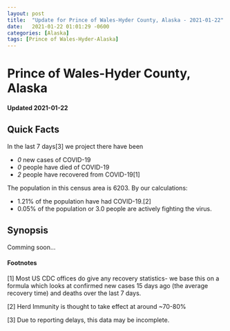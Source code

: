 ```yaml
---
layout: post
title:  "Update for Prince of Wales-Hyder County, Alaska - 2021-01-22"
date:   2021-01-22 01:01:29 -0600
categories: [Alaska]
tags: [Prince of Wales-Hyder-Alaska]
---
```


# Prince of Wales-Hyder County, Alaska
#### Updated 2021-01-22

## Quick Facts

In the last 7 days[3] we project there have been
- *0* new cases of COVID-19
- *0* people have died of COVID-19
- *2* people have recovered from COVID-19[1]

The population in this census area is 6203. By our calculations:
- 1.21% of the population have had COVID-19.[2]
- 0.05% of the population or 3.0 people are actively fighting the virus.

## Synopsis

Comming soon...


#### Footnotes

[1] Most US CDC offices do give any recovery statistics- we base this on a formula which looks at confirmed new cases
15 days ago (the average recovery time) and deaths over the last 7 days.

[2] Herd Immunity is thought to take effect at around ~70-80%

[3] Due to reporting delays, this data may be incomplete.
 
    